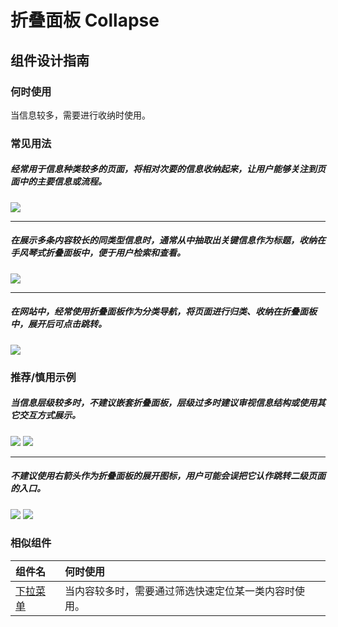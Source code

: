 # 折叠面板 Collapse

## 组件设计指南

### 何时使用

当信息较多，需要进行收纳时使用。

### 常见用法

##### 经常用于信息种类较多的页面，将相对次要的信息收纳起来，让用户能够关注到页面中的主要信息或流程。

<div class="item">
  <img src="https://tdesign.gtimg.com/site/design/mobile-guide/collapse/collapse-1.png" />
</div>

<hr />

##### 在展示多条内容较长的同类型信息时，通常从中抽取出关键信息作为标题，收纳在手风琴式折叠面板中，便于用户检索和查看。

<div class="legend">
  <div class="item">
    <img src="https://tdesign.gtimg.com/site/design/mobile-guide/collapse/collapse-2.png" />
  </div>
</div>

<hr />

##### 在网站中，经常使用折叠面板作为分类导航，将页面进行归类、收纳在折叠面板中，展开后可点击跳转。

<div class="item">
  <img src="https://tdesign.gtimg.com/site/design/mobile-guide/collapse/collapse-3.png" />
</div>



### 推荐/慎用示例

##### 当信息层级较多时，不建议嵌套折叠面板，层级过多时建议审视信息结构或使用其它交互方式展示。

<div class="legend">
  <div class="item">
    <img src="https://tdesign.gtimg.com/site/design/mobile-guide/collapse/collapse-4.png" />
    <img class="tag" src="https://tdesign.gtimg.com/site/doc/bad.png" />
  </div>
</div>

<hr />

##### 不建议使用右箭头作为折叠面板的展开图标，用户可能会误把它认作跳转二级页面的入口。

<div class="legend">
  <div class="item">
    <img src="https://tdesign.gtimg.com/site/design/mobile-guide/collapse/collapse-5.png" />
    <img class="tag" src="https://tdesign.gtimg.com/site/doc/bad.png" />
  </div>
</div>



### 相似组件

| 组件名                      | 何时使用                                             |
| :-------------------------- | :--------------------------------------------------- |
| [下拉菜单](./dropdown-menu) | 当内容较多时，需要通过筛选快速定位某一类内容时使用。 |
